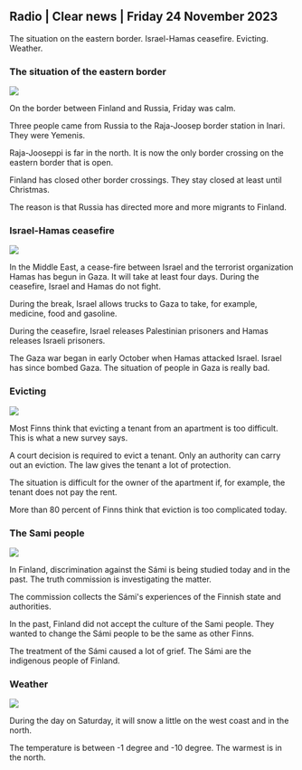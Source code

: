 ## Radio \| Clear news \| Friday 24 November 2023

The situation on the eastern border. Israel-Hamas ceasefire. Evicting. Weather.

### The situation of the eastern border

![](https://images.cdn.yle.fi/image/upload/c_crop,h_3368,w_5986,x_0,y_0/ar_1.7777777777777777,c_fill,g_faces,h_675,w_1200/dpr_1.0/q_auto:eco/f_auto/fl_lossy/v1700827102/39-120618465608fd4818b7)

On the border between Finland and Russia, Friday was calm.

Three people came from Russia to the Raja-Joosep border station in Inari. They were Yemenis.

Raja-Jooseppi is far in the north. It is now the only border crossing on the eastern border that is open.

Finland has closed other border crossings. They stay closed at least until Christmas.

The reason is that Russia has directed more and more migrants to Finland.

### Israel-Hamas ceasefire

![](https://images.cdn.yle.fi/image/upload/c_crop,h_2879,w_5119,x_0,y_533/ar_1.777777777777777,c_fill,g_faces,h_675,w_1200/dpr_1.0/q_auto:eco/f_auto/fl_lossy/v1700822253/39-120580865603d3467a7a)

In the Middle East, a cease-fire between Israel and the terrorist organization Hamas has begun in Gaza. It will take at least four days. During the ceasefire, Israel and Hamas do not fight.

During the break, Israel allows trucks to Gaza to take, for example, medicine, food and gasoline.

During the ceasefire, Israel releases Palestinian prisoners and Hamas releases Israeli prisoners.

The Gaza war began in early October when Hamas attacked Israel. Israel has since bombed Gaza. The situation of people in Gaza is really bad.

### Evicting

![](https://images.cdn.yle.fi/image/upload/c_crop,h_3182,w_5657,x_121,y_740/ar_1.7777777777777777,c_fill,g_faces,h_675,w_1200/dpr_1.0/q_auto:eco/f_auto/fl_lossy/v1698135288/39-115380264d2449083906)

Most Finns think that evicting a tenant from an apartment is too difficult. This is what a new survey says.

A court decision is required to evict a tenant. Only an authority can carry out an eviction. The law gives the tenant a lot of protection.

The situation is difficult for the owner of the apartment if, for example, the tenant does not pay the rent.

More than 80 percent of Finns think that eviction is too complicated today.

### The Sami people

![](https://images.cdn.yle.fi/image/upload/c_crop,h_659,w_1173,x_0,y_133/ar_1.7777777777777777,c_fill,g_faces,h_675,w_1200/dpr_1.0/q_auto:eco/f_auto/fl_lossy/v1693572536/39-10986686437da2797694)

In Finland, discrimination against the Sámi is being studied today and in the past. The truth commission is investigating the matter.

The commission collects the Sámi's experiences of the Finnish state and authorities.

In the past, Finland did not accept the culture of the Sami people. They wanted to change the Sámi people to be the same as other Finns.

The treatment of the Sámi caused a lot of grief. The Sámi are the indigenous people of Finland.

### Weather

![](https://images.cdn.yle.fi/image/upload/c_crop,h_1080,w_1919,x_0,y_0/ar_1.7777777777777777,c_fill,g_faces,h_675,w_1200/dpr_1.0/q_auto:eco/f_auto/fl_lossy/v1700835658/39-12063856560b12785459)

During the day on Saturday, it will snow a little on the west coast and in the north.

The temperature is between -1 degree and -10 degree. The warmest is in the north.
